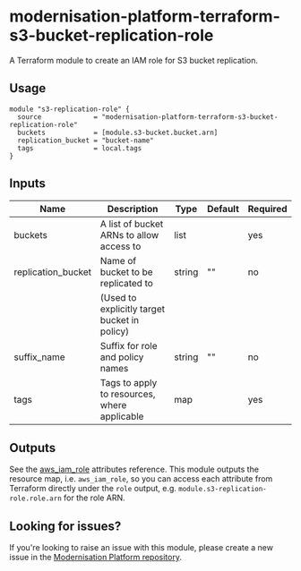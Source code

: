 # modernisation-platform-terraform-s3-bucket-replication-role

A Terraform module to create an IAM role for S3 bucket replication.

## Usage

```
module "s3-replication-role" {
  source             = "modernisation-platform-terraform-s3-bucket-replication-role"
  buckets            = [module.s3-bucket.bucket.arn]
  replication_bucket = "bucket-name"
  tags               = local.tags
}
```

## Inputs
| Name               | Description                                  | Type   | Default | Required |
|--------------------|----------------------------------------------|--------|---------|----------|
| buckets            | A list of bucket ARNs to allow access to     | list   |         | yes      |
| replication_bucket | Name of bucket to be replicated to           | string | ""      | no       |
|                    | (Used to explicitly target bucket in policy) |        |         |          |
| suffix_name        | Suffix for role and policy names             | string | ""      | no       |
| tags               | Tags to apply to resources, where applicable | map    |         | yes      |

## Outputs
See the [aws_iam_role](https://registry.terraform.io/providers/hashicorp/aws/latest/docs/resources/iam_role#attributes-reference) attributes reference. This module outputs the resource map, i.e. `aws_iam_role`, so you can access each attribute from Terraform directly under the `role` output, e.g. `module.s3-replication-role.role.arn` for the role ARN.

## Looking for issues?
If you're looking to raise an issue with this module, please create a new issue in the [Modernisation Platform repository](https://github.com/ministryofjustice/modernisation-platform/issues).
